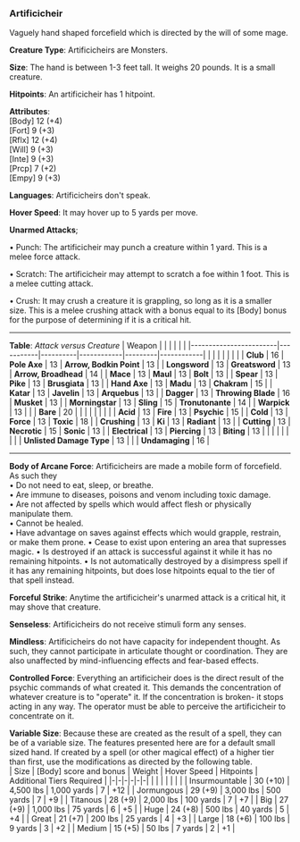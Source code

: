 ### Artificicheir
Vaguely hand shaped forcefield which is directed by the will of some mage.

**Creature Type**: Artificicheirs are Monsters.

**Size**: The hand is between 1-3 feet tall. It weighs 20 pounds. It is a small creature.

**Hitpoints**: An artificicheir has 1 hitpoint.

**Attributes**:  
[Body] 12 (+4)  
[Fort] 9  (+3)  
[Rflx] 12 (+4)  
[Will] 9  (+3)  
[Inte] 9  (+3)  
[Prcp] 7  (+2)  
[Empy] 9  (+3)  

**Languages**: Artificicheirs don't speak.

**Hover Speed**: It may hover up to 5 yards per move.

**Unarmed Attacks**;

 • Punch: The artificicheir may punch a creature within 1 yard. This is a melee force attack.

 • Scratch: The artificicheir may attempt to scratch a foe within 1 foot. This is a melee cutting attack.

 • Crush: It may crush a creature it is grappling, so long as it is a smaller size. This is a melee crushing attack with a bonus equal to its [Body] bonus for the purpose of determining if it is a critical hit.

-----

**Table**: *Attack versus Creature*
| Weapon                 |          |            |         |            |         |
|------------------------|-----------|----------|------------|---------|------------|
|                        |          |            |         |            |         |
| **Club**                   | 16     | **Pole Axe**       | 13     | **Arrow, Bodkin Point**    | 13    |
| **Longsword**              | 13     | **Greatsword**     | 13     | **Arrow, Broadhead**       | 14    |
| **Mace**                   | 13     | **Maul**           | 13     | **Bolt**                   | 13    |
| **Spear**                  | 13     | **Pike**           | 13     | **Brusgiata**              | 13    |
| **Hand Axe**               | 13     | **Madu**           | 13     | **Chakram**                | 15    |
| **Katar**                  | 13     | **Javelin**        | 13     | **Arquebus**               | 13    |
| **Dagger**                 | 13     | **Throwing Blade** | 16     | **Musket**                 | 13    |
| **Morningstar**            | 13     | **Sling**          | 15     | **Tronutonante**           | 14    |
| **Warpick**                | 13     |              |              | **Bare**                   | 20    |
|                        |           |          |            |         |            |
| **Acid**                   | 13     | **Fire**           | 13     | **Psychic**               | 15     |
| **Cold**                   | 13     | **Force**          | 13     | **Toxic**                 | 18     |
| **Crushing**               | 13     | **Ki**             | 13     | **Radiant**               | 13     |
| **Cutting**                | 13     | **Necrotic**       | 15     | **Sonic**                 | 13     |
| **Electrical**             | 13     | **Piercing**       | 13     | **Biting**                | 13     |
|                        |           |          |            |         |            |
| **Unlisted Damage Type** | 13 |                    |              | **Undamaging** | 16 |

-----

**Body of Arcane Force**: Artificicheirs are made a mobile form of forcefield. As such they   
 • Do not need to eat, sleep, or breathe.  
 • Are immune to diseases, poisons and venom including toxic damage.  
 • Are not affected by spells which would affect flesh or physically manipulate them.    
 • Cannot be healed.  
 • Have advantage on saves against effects which would grapple, restrain, or make them prone.
 • Cease to exist upon entering an area that supresses magic.
 • Is destroyed if an attack is successful against it while it has no remaining hitpoints.
 • Is not automatically destroyed by a disimpress spell if it has any remaining hitpoints, but does lose hitpoints equal to the tier of that spell instead.

**Forceful Strike**: Anytime the artificicheir's unarmed attack is a critical hit, it may shove that creature.

**Senseless**: Artificicheirs do not receive stimuli form any senses.

**Mindless**: Artificicheirs do not have capacity for independent thought. As such, they cannot participate in articulate thought or coordination. They are also unaffected by mind-influencing effects and fear-based effects.

**Controlled Force**: Everything an artificicheir does is the direct result of the psychic commands of what created it. This demands the concentration of whatever creature is to "operate" it. If the concentration is broken- it stops acting in any way. The operator must be able to perceive the artificicheir to concentrate on it.

**Variable Size**: Because these are created as the result of a spell, they can be of a variable size. The features presented here are for a default small sized hand. If created by a spell (or other magical effect) of a higher tier than first, use the modifications as directed by the following table.  
| Size | [Body] score and bonus | Weight | Hover Speed | Hitpoints | Additional Tiers Required |
|-|-|-|-|-|-|
| | | | | | |
| Insurmountable | 30 (+10) | 4,500 lbs | 1,000 yards | 7 | +12 |
| Jormungous | 29 (+9) | 3,000 lbs | 500 yards | 7 | +9 |
| Titanous | 28 (+9) | 2,000 lbs | 100 yards | 7 | +7 |
| Big | 27 (+9) | 1,000 lbs | 75 yards | 6 | +5 |
| Huge | 24 (+8) | 500 lbs | 40 yards | 5 | +4 |
| Great | 21 (+7) | 200 lbs | 25 yards | 4 | +3 |
| Large | 18 (+6) | 100 lbs | 9 yards | 3 | +2 |
| Medium | 15 (+5) | 50 lbs | 7 yards | 2 | +1 |
